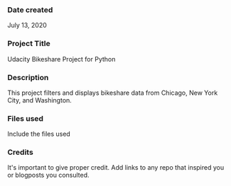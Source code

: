 ### Date created
July 13, 2020

### Project Title
Udacity Bikeshare Project for Python

### Description
This project filters and displays bikeshare data from Chicago, New York City, and Washington.

### Files used
Include the files used

### Credits
It's important to give proper credit. Add links to any repo that inspired you or blogposts you consulted.

